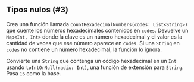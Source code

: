 ## Tipos nulos (#3)

Crea una función llamada `countHexadecimalNumbers(codes: List<String>)` que cuente los números hexadecimales contenidos en `codes`. Devuelve un `Map<Int, Int>` donde la clave es un número hexadecimal y el valor es la cantidad de veces que ese número aparece en `codes`. Si una `String` en `codes` no contiene un número hexadecimal, la función lo ignora.

<div class="hint">

Convierte una `String` que contenga un código hexadecimal en un `Int` usando `toIntOrNull(radix: Int)`, una función de extensión para `String`. Pasa `16` como la base.

</div>